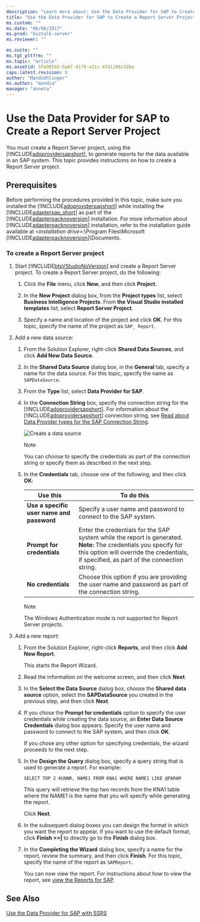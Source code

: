 ```yaml
---
description: "Learn more about: Use the Data Provider for SAP to Create a Report Server Project"
title: "Use the Data Provider for SAP to Create a Report Server Project | Microsoft Docs"
ms.custom: ""
ms.date: "06/08/2017"
ms.prod: "biztalk-server"
ms.reviewer: ""

ms.suite: ""
ms.tgt_pltfrm: ""
ms.topic: "article"
ms.assetid: 5fe985b5-ba67-4179-a31c-4f41106c32be
caps.latest.revision: 9
author: "MandiOhlinger"
ms.author: "mandia"
manager: "anneta"
---
```

# Use the Data Provider for SAP to Create a Report Server Project
You must create a Report Server project, using the [!INCLUDE[adoprovidersapshort](../../includes/adoprovidersapshort-md.md)], to generate reports for the data available in an SAP system. This topic provides instructions on how to create a Report Server project.  
  
## Prerequisites  
 Before performing the procedures provided in this topic, make sure you installed the [!INCLUDE[adoprovidersapshort](../../includes/adoprovidersapshort-md.md)] while installing the [!INCLUDE[adaptersap_short](../../includes/adaptersap-short-md.md)] as part of the [!INCLUDE[adapterpacknoversion](../../includes/adapterpacknoversion-md.md)] installation. For more information about [!INCLUDE[adapterpacknoversion](../../includes/adapterpacknoversion-md.md)] installation, refer to the installation guide available at \<*installation drive*\>:\Program Files\Microsoft [!INCLUDE[adapterpacknoversion](../../includes/adapterpacknoversion-md.md)]\Documents.  
  
### To create a Report Server project  
  
1. Start [!INCLUDE[btsVStudioNoVersion](../../includes/btsvstudionoversion-md.md)] and create a Report Server project. To create a Report Server project, do the following:  
  
   1.  Click the **File** menu, click **New**, and then click **Project**.  
  
   2.  In the **New Project** dialog box, from the **Project types** list, select **Business Intelligence Projects**. From **the Visual Studio installed templates** list, select **Report Server Project**.  
  
   3.  Specify a name and location of the project and click **OK**. For this topic, specify the name of the project as `SAP_ Report`.  
  
2. Add a new data source:  
  
   1. From the Solution Explorer, right-click **Shared Data Sources**, and click **Add New Data Source**.  
  
   2. In the **Shared Data Source** dialog box, in the **General** tab, specify a name for the data source. For this topic, specify the name as `SAPDataSource`.  
  
   3. From the **Type** list, select **Data Provider for SAP**.  
  
   4. In the **Connection String** box, specify the connection string for the [!INCLUDE[adoprovidersapshort](../../includes/adoprovidersapshort-md.md)]. For information about the [!INCLUDE[adoprovidersapshort](../../includes/adoprovidersapshort-md.md)] connection string, see [Read about Data Provider types for the SAP Connection String](../../adapters-and-accelerators/adapter-sap/read-about-data-provider-types-for-the-sap-connection-string.md).  
  
       ![Create a data source](../../adapters-and-accelerators/adapter-sap/media/8494c1a5-5e68-4178-a005-a6ea56d97ad7.gif "8494c1a5-5e68-4178-a005-a6ea56d97ad7")  
  
      > [!NOTE]
      >  You can choose to specify the credentials as part of the connection string or specify them as described in the next step.  
  
   5. In the **Credentials** tab, choose one of the following, and then click **OK**:  
  
      |Use this|To do this|  
      |--------------|----------------|  
      |**Use a specific user name and password**|Specify a user name and password to connect to the SAP system.|  
      |**Prompt for credentials**|Enter the credentials for the SAP system while the report is generated. **Note:**  The credentials you specify for this option will override the credentials, if specified, as part of the connection string.|  
      |**No credentials**|Choose this option if you are providing the user name and password as part of the connection string.|  
  
      > [!NOTE]
      >  The Windows Authentication mode is not supported for Report Server projects.  
  
3. Add a new report:  
  
   1. From the Solution Explorer, right-click **Reports**, and then click **Add New Report**.  
  
       This starts the Report Wizard.  
  
   2. Read the information on the welcome screen, and then click **Next**.  
  
   3. In the **Select the Data Source** dialog box, choose the **Shared data source** option, select the **SAPDataSource** you created in the previous step, and then click **Next**.  
  
   4. If you chose the **Prompt for credentials** option to specify the user credentials while creating the data source, an **Enter Data Source Credentials** dialog box appears. Specify the user name and password to connect to the SAP system, and then click **OK**.  
  
       If you chose any other option for specifying credentials, the wizard proceeds to the next step.  
  
   5. In the **Design the Query** dialog box, specify a query string that is used to generate a report. For example:  
  
      ```  
      SELECT TOP 2 KUNNR, NAME1 FROM KNA1 WHERE NAME1 LIKE @PARAM  
      ```  
  
       This query will retrieve the top two records from the KNA1 table where the NAME1 is the name that you will specify while generating the report.  
  
       Click **Next**.  
  
   6. In the subsequent dialog boxes you can design the format in which you want the report to appear. If you want to use the default format, click **Finish >>&#124;** to directly go to the **Finish** dialog box.  
  
   7. In the **Completing the Wizard** dialog box, specify a name for the report, review the summary, and then click **Finish**. For this topic, specify the name of the report as `SAPReport`.  
  
      You can now view the report. For instructions about how to view the report, see [view the Reports for SAP](../../adapters-and-accelerators/adapter-sap/view-the-reports-for-sap.md).  
  
## See Also  
 [Use the Data Provider for SAP with SSRS](../../adapters-and-accelerators/adapter-sap/use-the-data-provider-for-sap-with-ssrs.md)
